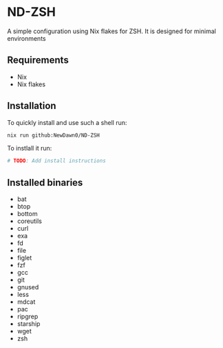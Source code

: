 # ND-ZSH

A simple configuration using Nix flakes for ZSH. It is designed for minimal
environments

## Requirements

- Nix
- Nix flakes

## Installation

To quickly install and use such a shell run:

```bash
nix run github:NewDawn0/ND-ZSH
```

To instlall it run:

```bash
# TODO: Add install instructions
```

## Installed binaries

- bat
- btop
- bottom
- coreutils
- curl
- exa
- fd
- file
- figlet
- fzf
- gcc
- git
- gnused
- less
- mdcat
- pac
- ripgrep
- starship
- wget
- zsh
